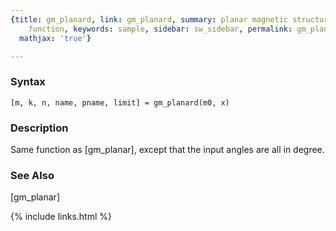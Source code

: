 ```yaml
---
{title: gm_planard, link: gm_planard, summary: planar magnetic structure constraint
    function, keywords: sample, sidebar: sw_sidebar, permalink: gm_planard, folder: swfiles,
  mathjax: 'true'}

---
```

  
### Syntax
  
`[m, k, n, name, pname, limit] = gm_planard(m0, x) `
  
### Description
  
Same function as [gm_planar], except that the input angles are all in
degree.
   
 
### See Also
  
[gm_planar]
 

{% include links.html %}
